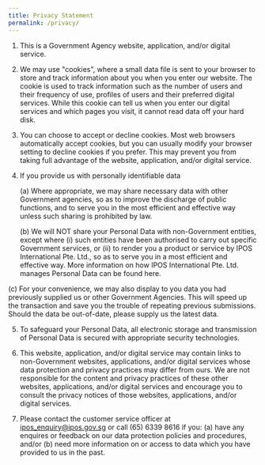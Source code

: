 ```yaml
---
title: Privacy Statement
permalink: /privacy/
---
```


1.  This is a Government Agency website, application, and/or digital service.  

2. We may use "cookies", where a small data file is sent to your browser to store and track information about you when you enter our website. The cookie is used to track information such as the number of users and their frequency of use, profiles of users and their preferred digital services. While this cookie can tell us when you enter our digital services and which pages you visit, it cannot read data off your hard disk.

3. You can choose to accept or decline cookies. Most web browsers automatically accept cookies, but you can usually modify your browser setting to decline cookies if you prefer. This may prevent you from taking full advantage of the website, application, and/or digital service. 

4. If you provide us with personally identifiable data

   (a) Where appropriate, we may share necessary data with other Government agencies, so as to improve the discharge of public functions, and to serve you in the most efficient and effective way unless such sharing is prohibited by law.

   (b) We will NOT share your Personal Data with non-Government entities, except where (i) such entities have been authorised to carry out specific Government services, or (ii) to render you a product or service by IPOS International Pte. Ltd., so as to serve you in a most efficient and effective way. More information on how IPOS International Pte. Ltd. manages Personal Data can be found here.

  (c) For your convenience, we may also display to you data you had previously supplied us or other Government Agencies.  This will speed up the transaction and save you the trouble of repeating previous submissions. Should the data be out-of-date, please supply us the latest data.

5. To safeguard your Personal Data, all electronic storage and transmission of Personal Data is secured with appropriate security technologies.

6. This website, application, and/or digital service may contain links to non-Government websites, applications, and/or digital services whose data protection and privacy practices may differ from ours.  We are not responsible for the content and privacy practices of these other websites, applications, and/or digital services and encourage you to consult the privacy notices of those websites, applications, and/or digital services.

7. Please contact the customer service officer at ipos_enquiry@ipos.gov.sg or call (65) 6339 8616 if you: (a) have any enquires or feedback on our data protection policies and procedures, and/or
(b) need more information on or access to data which you have provided to us in the past.
